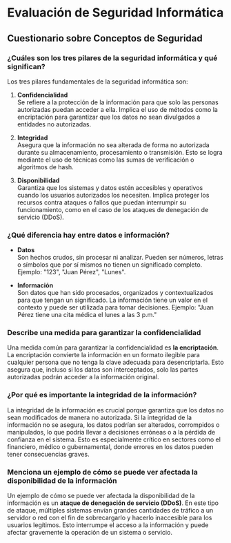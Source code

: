 # Evaluación de Seguridad Informática

## Cuestionario sobre Conceptos de Seguridad

### ¿Cuáles son los tres pilares de la seguridad informática y qué significan?

Los tres pilares fundamentales de la seguridad informática son:

1. **Confidencialidad**  
   Se refiere a la protección de la información para que solo las personas autorizadas puedan acceder a ella. Implica el uso de métodos como la encriptación para garantizar que los datos no sean divulgados a entidades no autorizadas.

2. **Integridad**  
   Asegura que la información no sea alterada de forma no autorizada durante su almacenamiento, procesamiento o transmisión. Esto se logra mediante el uso de técnicas como las sumas de verificación o algoritmos de hash.

3. **Disponibilidad**  
   Garantiza que los sistemas y datos estén accesibles y operativos cuando los usuarios autorizados los necesiten. Implica proteger los recursos contra ataques o fallos que puedan interrumpir su funcionamiento, como en el caso de los ataques de denegación de servicio (DDoS).

### ¿Qué diferencia hay entre datos e información?

- **Datos**  
  Son hechos crudos, sin procesar ni analizar. Pueden ser números, letras o símbolos que por sí mismos no tienen un significado completo. Ejemplo: "123", "Juan Pérez", "Lunes".

- **Información**  
  Son datos que han sido procesados, organizados y contextualizados para que tengan un significado. La información tiene un valor en el contexto y puede ser utilizada para tomar decisiones. Ejemplo: "Juan Pérez tiene una cita médica el lunes a las 3 p.m."

### Describe una medida para garantizar la confidencialidad

Una medida común para garantizar la confidencialidad es **la encriptación**. La encriptación convierte la información en un formato ilegible para cualquier persona que no tenga la clave adecuada para desencriptarla. Esto asegura que, incluso si los datos son interceptados, solo las partes autorizadas podrán acceder a la información original.

### ¿Por qué es importante la integridad de la información?

La integridad de la información es crucial porque garantiza que los datos no sean modificados de manera no autorizada. Si la integridad de la información no se asegura, los datos podrían ser alterados, corrompidos o manipulados, lo que podría llevar a decisiones erróneas o a la pérdida de confianza en el sistema. Esto es especialmente crítico en sectores como el financiero, médico o gubernamental, donde errores en los datos pueden tener consecuencias graves.

### Menciona un ejemplo de cómo se puede ver afectada la disponibilidad de la información

Un ejemplo de cómo se puede ver afectada la disponibilidad de la información es un **ataque de denegación de servicio (DDoS)**. En este tipo de ataque, múltiples sistemas envían grandes cantidades de tráfico a un servidor o red con el fin de sobrecargarlo y hacerlo inaccesible para los usuarios legítimos. Esto interrumpe el acceso a la información y puede afectar gravemente la operación de un sistema o servicio.
